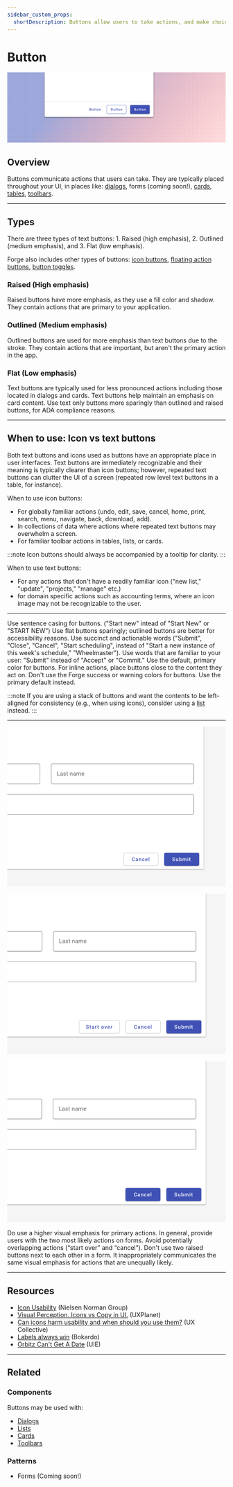 ```yaml
---
sidebar_custom_props:
  shortDescription: Buttons allow users to take actions, and make choices, with a single tap.
---
```


# Button

<ComponentVisual storybookUrl="https://forge.tylerdev.io/main/?path=/story/components-button--default">

![](./images/button.png)

</ComponentVisual>

## Overview

Buttons communicate actions that users can take. They are typically placed throughout your UI, in places like: [dialogs](/components/notifications-and-messages/dialog), forms (coming soon!), [cards](/components/cards/card), [tables](/components/table-data/table), [toolbars](/components/toolbar).

---

## Types 

There are three types of text buttons: 1. Raised (high emphasis), 2. Outlined (medium emphasis), and 3. Flat (low emphasis).

Forge also includes other types of buttons: [icon buttons](/components/icon-button), [floating action buttons](/components/buttons/floating-action-button), [button toggles](/components/controls/button-toggle). 

### Raised (High emphasis)

Raised  buttons have more emphasis, as they use a fill color and shadow. They contain actions that are primary to your application.

### Outlined (Medium emphasis)

Outlined buttons are used for more emphasis than text buttons due to the stroke. They contain actions that are important, but aren't the primary action in the app.

### Flat (Low emphasis)

Text buttons are typically used for less pronounced actions including those located in dialogs and cards. Text buttons help maintain an emphasis on card content. Use text only buttons more sparingly than outlined and raised buttons, for ADA compliance reasons.

---

## When to use: Icon vs text buttons

Both text buttons and icons used as buttons have an appropriate place in user interfaces. Text buttons are immediately recognizable and their meaning is typically clearer than icon buttons; however, repeated text buttons can clutter the UI of a screen (repeated row level text buttons in a table, for instance). 

When to use icon buttons:

- For globally familiar actions (undo, edit, save, cancel, home, print, search, menu, navigate, back, download, add).
- In collections of data where actions where repeated text buttons may overwhelm a screen. 
- For familiar toolbar actions in tables, lists, or cards.

:::note
Icon buttons should always be accompanied by a tooltip for clarity. 
:::

When to use text buttons:

- For any actions that don't have a readily familiar icon ("new list," "update", "projects," "manage" etc.)
- for domain specific actions such as accounting terms, where an icon image may not be recognizable to the user.

---

<DoDontGrid>
  <DoDontTextSection>
    <DoDontText type="do">Use sentence casing for buttons. ("Start new" intead of "Start New" or "START NEW")</DoDontText>
    <DoDontText type="do">Use flat buttons sparingly; outlined buttons are better for accessibility reasons.</DoDontText>
    <DoDontText type="do">Use succinct and actionable words ("Submit", "Close", "Cancel", "Start scheduling", instead of "Start a new instance of this week's schedule," "Wheelmaster"). </DoDontText>
    <DoDontText type="do">Use words that are familiar to your user: "Submit" instead of "Accept" or "Commit."</DoDontText>
    <DoDontText type="do">Use the default, primary color for buttons.</DoDontText>
    <DoDontText type="do">For inline actions, place buttons close to the content they act on.</DoDontText>
  </DoDontTextSection>
  <DoDontTextSection>
    <DoDontText type="dont">Don't use the Forge success or warning colors for buttons. Use the primary default instead.</DoDontText>
  </DoDontTextSection>
</DoDontGrid>

:::note
If you are using a stack of buttons and want the contents to be left-aligned for consistency (e.g., when using icons),
consider using a [list](/components/lists/list) instead.
:::

---

<DoDontGrid>
  <DoDontRow>
  <DoDontImage>

![Image of a raised button and an outlined button at the bottom of a form.](./images/button-do.png)

  </DoDontImage>
  <DoDontImage>

![Image of two outlined buttons and a raised button at the bottom of a form.](./images/button-caution.png)

  </DoDontImage>
  <DoDontImage>

![Image of two raised buttons at the bottom of a form.](./images/button-dont.png)

  </DoDontImage>
  </DoDontRow>
  <DoDontRow>
    <DoDont type="do">Do use a higher visual emphasis for primary actions. </DoDont>
    <DoDont type="caution">In general, provide users with the two most likely actions on forms. Avoid potentially overlapping actions (“start over” and “cancel”).</DoDont>
    <DoDont type="dont">Don't use two raised buttons next to each other in a form. It inappropriately communicates the same visual emphasis for actions that are unequally likely.</DoDont>
  </DoDontRow>
</DoDontGrid>

---

## Resources

- [Icon Usability](https://www.nngroup.com/articles/icon-usability/) (Nielsen Norman Group)
- [Visual Perception. Icons vs Copy in UI.](https://uxplanet.org/visual-perception-icons-vs-copy-in-ui-cd8e1a2f8af0) (UXPlanet)
- [Can icons harm usability and when should you use them?](https://uxdesign.cc/when-should-i-be-using-icons-63e7448202c4) (UX Collective)
- [Labels always win](http://bokardo.com/archives/labels-always-win/) (Bokardo)
- [Orbitz Can't Get A Date](https://archive.uie.com/brainsparks/2006/02/20/orbitz-cant-get-a-date/) (UIE)

---

## Related

### Components

Buttons may be used with:

- [Dialogs](/components/notifications-and-messages/dialog)
- [Lists](/components/lists/list)
- [Cards](/components/cards/card)
- [Toolbars](/components/toolbar)

### Patterns

- Forms (Coming soon!)
